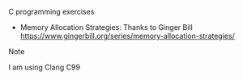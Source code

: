 C programming exercises


- Memory Allocation Strategies: Thanks to Ginger Bill https://www.gingerbill.org/series/memory-allocation-strategies/


> [!Note]
> I am using Clang C99